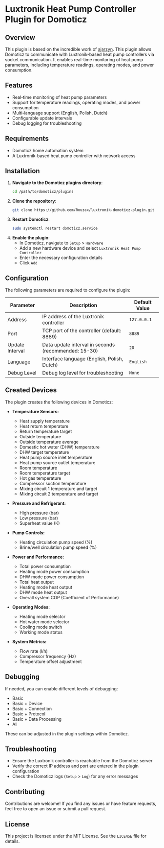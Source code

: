 # Luxtronik Heat Pump Controller Plugin for Domoticz

## Overview

This plugin is based on the incredible work of [ajarzyn](https://github.com/ajarzyn/domoticz-luxtronic2).
This plugin allows Domoticz to communicate with Luxtronik-based heat pump controllers via socket communication. It enables real-time monitoring of heat pump parameters, including temperature readings, operating modes, and power consumption.

## Features

- Real-time monitoring of heat pump parameters
- Support for temperature readings, operating modes, and power consumption
- Multi-language support (English, Polish, Dutch)
- Configurable update intervals
- Debug logging for troubleshooting

## Requirements

- Domoticz home automation system
- A Luxtronik-based heat pump controller with network access

## Installation

1. **Navigate to the Domoticz plugins directory**:
   ```sh
   cd /path/to/domoticz/plugins
   ```
2. **Clone the repository**:
   ```sh
   git clone https://github.com/Rouzax/luxtronik-domoticz-plugin.git
   ```
3. **Restart Domoticz**:
   ```sh
   sudo systemctl restart domoticz.service
   ```
4. **Enable the plugin**:
   - In Domoticz, navigate to `Setup` > `Hardware`
   - Add a new hardware device and select `Luxtronik Heat Pump Controller`
   - Enter the necessary configuration details
   - Click `Add`

## Configuration

The following parameters are required to configure the plugin:

| Parameter       | Description                                          | Default Value |
| --------------- | ---------------------------------------------------- | ------------- |
| Address         | IP address of the Luxtronik controller               | `127.0.0.1`   |
| Port            | TCP port of the controller (default: 8889)           | `8889`        |
| Update Interval | Data update interval in seconds (recommended: 15-30) | `20`          |
| Language        | Interface language (English, Polish, Dutch)          | `English`     |
| Debug Level     | Debug log level for troubleshooting                  | `None`        |

## Created Devices

The plugin creates the following devices in Domoticz:

- **Temperature Sensors:**
  - Heat supply temperature
  - Heat return temperature
  - Return temperature target
  - Outside temperature
  - Outside temperature average
  - Domestic hot water (DHW) temperature
  - DHW target temperature
  - Heat pump source inlet temperature
  - Heat pump source outlet temperature
  - Room temperature
  - Room temperature target
  - Hot gas temperature
  - Compressor suction temperature
  - Mixing circuit 1 temperature and target
  - Mixing circuit 2 temperature and target

- **Pressure and Refrigerant:**
  - High pressure (bar)
  - Low pressure (bar)
  - Superheat value (K)

- **Pump Controls:**
  - Heating circulation pump speed (%)
  - Brine/well circulation pump speed (%)

- **Power and Performance:**
  - Total power consumption
  - Heating mode power consumption
  - DHW mode power consumption
  - Total heat output
  - Heating mode heat output
  - DHW mode heat output
  - Overall system COP (Coefficient of Performance)

- **Operating Modes:**
  - Heating mode selector
  - Hot water mode selector
  - Cooling mode switch
  - Working mode status

- **System Metrics:**
  - Flow rate (l/h)
  - Compressor frequency (Hz)
  - Temperature offset adjustment

## Debugging

If needed, you can enable different levels of debugging:

- Basic
- Basic + Device
- Basic + Connection
- Basic + Protocol
- Basic + Data Processing
- All

These can be adjusted in the plugin settings within Domoticz.

## Troubleshooting

- Ensure the Luxtronik controller is reachable from the Domoticz server
- Verify the correct IP address and port are entered in the plugin configuration
- Check the Domoticz logs (`Setup` > `Log`) for any error messages

## Contributing

Contributions are welcome! If you find any issues or have feature requests, feel free to open an issue or submit a pull request.

## License

This project is licensed under the MIT License. See the `LICENSE` file for details.
